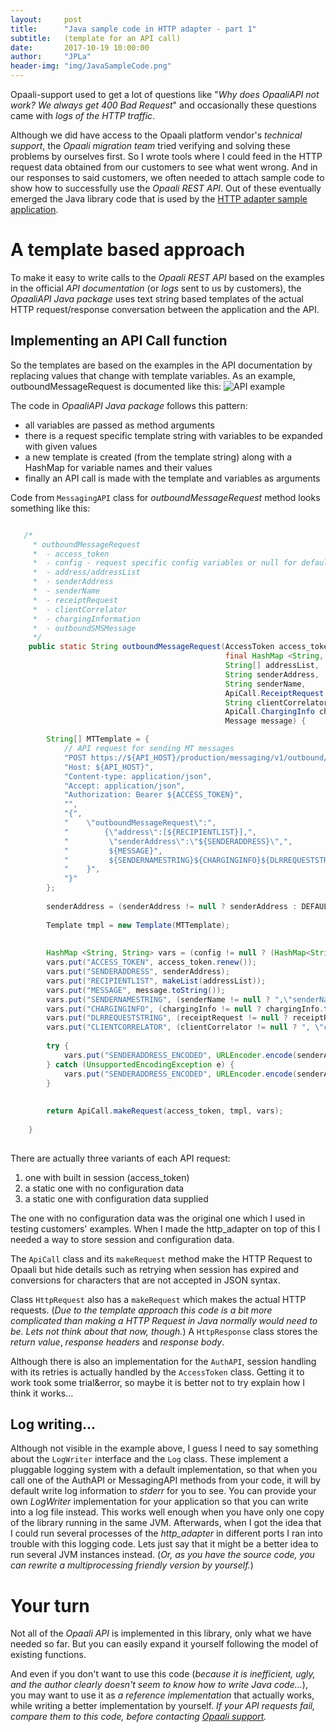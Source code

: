 ```yaml
---
layout:     post
title:      "Java sample code in HTTP adapter - part 1"
subtitle:   (template for an API call)
date:       2017-10-19 10:00:00
author:     "JPLa"
header-img: "img/JavaSampleCode.png"
---
```


Opaali-support used to get a lot of questions like "_Why does OpaaliAPI not work? We always get 400 Bad Request_" and occasionally these questions came with _logs of the HTTP traffic_.

Although we did have access to the Opaali platform vendor's _technical support_, the _Opaali migration team_ tried verifying and solving these problems by ourselves first. So I wrote tools where I could feed in the HTTP request data obtained from our customers to see what went wrong. And in our responses to said customers, we often needed to attach sample code to show how to successfully use the _Opaali REST API_. Out of these eventually emerged the Java library code that is used by the [HTTP adapter sample application](https://github.com/MiiKos/Opaali/tree/master/sample_applications/http_adapter).

# A template based approach

To make it easy to write calls to the _Opaali REST API_ based on the examples in the official _API documentation_ (or _logs_ sent to us by customers), the _OpaaliAPI Java package_ uses text string based templates of the actual HTTP request/response conversation between the application and the API.


## Implementing an API Call function

So the templates are based on the examples in the API documentation by replacing values that change with template variables.
As an example, outboundMessageRequest is documented like this:
![API example](/img/APIReference.png)

The code in _OpaaliAPI Java package_ follows this pattern:
* all variables are passed as method arguments
* there is a request specific template string with variables to be expanded with given values
* a new template is created (from the template string) along with a HashMap for variable names and their values
* finally an API call is made with the template and variables as arguments

Code from <code>MessagingAPI</code> class for _outboundMessageRequest_ method looks something like this:

```java

   /*    
     * outboundMessageRequest
     *  - access_token
     *  - config - request specific config variables or null for default config
     *  - address/addressList
     *  - senderAddress
     *  - senderName
     *  - receiptRequest
     *  - clientCorrelator
     *  - chargingInformation
     *  - outboundSMSMessage
     */
    public static String outboundMessageRequest(AccessToken access_token,
                                                final HashMap <String, String> config,
                                                String[] addressList,
                                                String senderAddress, 
                                                String senderName,
                                                ApiCall.ReceiptRequest receiptRequest,
                                                String clientCorrelator,
                                                ApiCall.ChargingInfo chargingInfo,
                                                Message message) {

        String[] MTTemplate = {
            // API request for sending MT messages
            "POST https://${API_HOST}/production/messaging/v1/outbound/${SENDERADDRESS_ENCODED}/requests HTTP/1.1",
            "Host: ${API_HOST}",
            "Content-type: application/json",
            "Accept: application/json",
            "Authorization: Bearer ${ACCESS_TOKEN}",
            "",
            "{",
            "    \"outboundMessageRequest\":",
            "        {\"address\":[${RECIPIENTLIST}],",
            "         \"senderAddress\":\"${SENDERADDRESS}\",",
            "         ${MESSAGE}",
            "         ${SENDERNAMESTRING}${CHARGINGINFO}${DLRREQUESTSTRING}${CLIENTCORRELATOR}",
            "    }",
            "}"
        };
        
        senderAddress = (senderAddress != null ? senderAddress : DEFAULT_SENDER);
        
        Template tmpl = new Template(MTTemplate);
        
        
        HashMap <String, String> vars = (config != null ? (HashMap<String, String>)config.clone() : Config.getConfig());
        vars.put("ACCESS_TOKEN", access_token.renew());
        vars.put("SENDERADDRESS", senderAddress);
        vars.put("RECIPIENTLIST", makeList(addressList));
        vars.put("MESSAGE", message.toString());
        vars.put("SENDERNAMESTRING", (senderName != null ? ",\"senderName\":\""+senderName+"\"" : ""));
        vars.put("CHARGINGINFO", (chargingInfo != null ? chargingInfo.toString() : ""));
        vars.put("DLRREQUESTSTRING", (receiptRequest != null ? receiptRequest.toString() : ""));
        vars.put("CLIENTCORRELATOR", (clientCorrelator != null ? ", \"clientCorrelator\":\""+ApiCall.escapeJSON(clientCorrelator)+"\"" : ""));
        
        try {
            vars.put("SENDERADDRESS_ENCODED", URLEncoder.encode(senderAddress, "UTF-8"));
        } catch (UnsupportedEncodingException e) {
            vars.put("SENDERADDRESS_ENCODED", URLEncoder.encode(senderAddress));
        }
        
        
        return ApiCall.makeRequest(access_token, tmpl, vars);
        
    }
    
```

There are actually three variants of each API request:
1. one with built in session (access_token)
2. a static one with no configuration data
3. a static one with configuration data supplied

The one with no configuration data was the original one which I used in testing customers' examples. When I made the http_adapter on top of this I needed a way to store session and configuration data.

The <code>ApiCall</code> class and its <code>makeRequest</code> method make the HTTP Request to Opaali but hide details such as retrying when session has expired and conversions for characters that are not accepted in JSON syntax.

Class <code>HttpRequest</code> also has a <code>makeRequest</code> which makes the actual HTTP requests. (_Due to the template approach this code is a bit more complicated than making a HTTP Request in Java normally would need to be. Lets not think about that now, though._) A <code>HttpResponse</code> class stores the _return value_, _response headers_ and _response body_.

Although there is also an implementation for the <code>AuthAPI</code>, session handling with its retries is actually handled by the <code>AccessToken</code> class. Getting it to work took some trial&error, so maybe it is better not to try explain how I think it works...

## Log writing...
Although not visible in the example above, I guess I need to say something about the <code>LogWriter</code> interface and the <code>Log</code> class. These implement a pluggable logging system with a default implementation, so that when you call one of the AuthAPI or MessagingAPI methods from your code, it will by default write log information to _stderr_ for you to see. You can provide your own _LogWriter_ implementation for your application so that you can write into a log file instead. 
This works well enough when you have only one copy of the library running in the same JVM. Afterwards, when I got the idea that I could run several processes of the _http_adapter_ in different ports I ran into trouble with this logging code. Lets just say that it might be a better idea to run several JVM instances instead. (_Or, as you have the source code, you can rewrite a multiprocessing friendly version by yourself._)

# Your turn

Not all of the _Opaali API_ is implemented in this library, only what we have needed so far. But you can easily expand it yourself following the model of existing functions.

And even if you don't want to use this code (_because it is inefficient, ugly, and the author clearly doesn't seem to know how to write Java code..._), you may want to use it as _a reference implementation_ that actually works, while writing a better implementation by yourself. _If your API requests fail, compare them to this code, before contacting [Opaali support](mailto:{{site.opaali_tuki}})._ 

